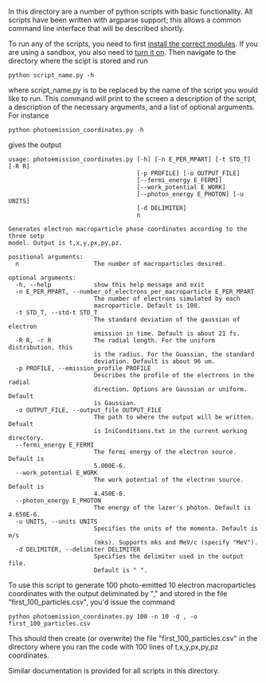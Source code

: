 In this directory are a number of python scripts with basic functionality.  All scripts have been written with argparse support; this allows a common command line interface that will be described shortly.

To run any of the scripts, you need to first [install the correct modules](https://github.com/FESUS-USPAS2018/USPAS_Summer_2018/tree/master/python_sandbox).  If you are using a sandbox, you also need to [turn it on](https://github.com/FESUS-USPAS2018/USPAS_Summer_2018/tree/master/python_sandbox#turning-the-sandbox-on-and-off).  Then navigate to the directory where the scipt is stored and run

```
python script_name.py -h
```

where script_name.py is to be replaced by the name of the script you would like to run.
This command will print to the screen a description of the script, a description of the necessary arguments, and a list of optional arguments.  For instance

```
python photoemission_coordinates.py -h
```

gives the output

```
usage: photoemission_coordinates.py [-h] [-n E_PER_MPART] [-t STD_T] [-R R]
                                    [-p PROFILE] [-o OUTPUT_FILE]
                                    [--fermi_energy E_FERMI]
                                    [--work_potential E_WORK]
                                    [--photon_energy E_PHOTON] [-u UNITS]
                                    [-d DELIMITER]
                                    n

Generates electron macroparticle phase coordinates according to the three setp
model. Output is t,x,y,px,py,pz.

positional arguments:
  n                     The number of macroparticles desired.

optional arguments:
  -h, --help            show this help message and exit
  -n E_PER_MPART, --number_of_electrons_per_macroparticle E_PER_MPART
                        The number of electrons simulated by each
                        macroparticle. Default is 100.
  -t STD_T, --std-t STD_T
                        The standard deviation of the gaussian of electron
                        emission in time. Default is about 21 fs.
  -R R, -r R            The radial length. For the uniform distribution, this
                        is the radius. For the Guassian, the standard
                        deviation. Default is about 96 um.
  -p PROFILE, --emission_profile PROFILE
                        Describes the profile of the electrons in the radial
                        direction. Options are Gaussian or uniform.  Default 
                        is Gaussian.
  -o OUTPUT_FILE, --output_file OUTPUT_FILE
                        The path to where the output will be written. Defualt
                        is IniConditions.txt in the current working directory.
  --fermi_energy E_FERMI
                        The fermi energy of the electron source. Default is
                        5.000E-6.
  --work_potential E_WORK
                        The work potential of the electron source. Default is
                        4.450E-6.
  --photon_energy E_PHOTON
                        The energy of the lazer's photon. Default is 4.650E-6.
  -u UNITS, --units UNITS
                        Specifies the units of the momenta. Default is m/s
                        (mks). Supports mks and MeV/c (specify "MeV").
  -d DELIMITER, --delimiter DELIMITER
                        Specifies the delimiter used in the output file.
                        Default is " ".
```

To use this script to generate 100 photo-emitted 10 electron macroparticles coordinates with the output deliminated by "," and stored in the file "first_100_particles.csv", you'd issue the command

```
python photoemission_coordinates.py 100 -n 10 -d , -o first_100_particles.csv
```

This should then create (or overwrite) the file "first_100_particles.csv" in the directory where you ran the code with 100 lines of t,x,y,px,py,pz coordinates.

Similar documentation is provided for all scripts in this directory.
